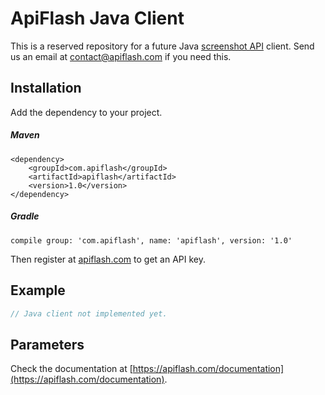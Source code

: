 # ApiFlash Java Client

This is a reserved repository for a future Java [screenshot API](https://apiflash.com) client. 
Send us an email at [contact@apiflash.com](mailto:contact@apiflash.com) if you need this. 


## Installation

Add the dependency to your project.

##### Maven
```
<dependency>
    <groupId>com.apiflash</groupId>
    <artifactId>apiflash</artifactId>
    <version>1.0</version>
</dependency>
```

##### Gradle
```
compile group: 'com.apiflash', name: 'apiflash', version: '1.0'
```

Then register at [apiflash.com](https://apiflash.com) to get an API key.

## Example

```java
// Java client not implemented yet.
```

## Parameters

Check the documentation at [https://apiflash.com/documentation](https://apiflash.com/documentation).